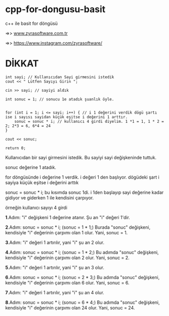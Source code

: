 # cpp-for-dongusu-basit
c++ ile basit for döngüsü


=>> www.zyrasoftware.com.tr


=>> https://www.instagram.com/zyrasoftware/


# DİKKAT

	int sayi; // Kullanıcıdan Sayi girmesini istedik
	cout << " Lütfen Sayıyı Girin ";

	cin >> sayi; // sayiyi aldık

	int sonuc = 1; // sonucu 1e atadık şuanlık öyle.


	for (int i = 1; i <= sayi; i++) { // i 1 değerini verdik dögü şartı ise i sayısı sayidan küçük eşitse i değerini 1 arttır.
		sonuc = sonuc * i; // kullanıcı 4 girdi diyelim. 1 *1 = 1, 1 * 2 = 2; 2*3 = 6, 6*4 = 24
	}

	cout << sonuc;
	
	return 0;
  
  
  Kullanıcıdan bir sayi girmesini istedik. Bu sayiyi sayi değişkeninde tuttuk.
  
  
  sonuc değerine 1 atadık.
  
  
  for döngüsünde i değerine 1 verdik. i değeri 1 den başlıyor. dögüdeki şart i sayiya küçük eşitse i değerini arttık
  
  sonuc = sonuc * i; bu kısımda sonuc 1di. i 1den başlayıp sayi değerine kadar gidiyor ve giderken 1 ile kendisini çarpıyor.
  
  örneğin kullanıcı sayıyı 4 girdi
  
**1**.Adım: "i" değişkeni 1 değerine atanır. Şu an "i" değeri 1'dir.


**2**.Adım: sonuc = sonuc * i; (sonuc = 1 * 1;) Burada "sonuc" değişkeni, kendisiyle "i" değerinin çarpımı olan 1 olur. Yani, sonuc = 1.



**3**.Adım: "i" değeri 1 artırılır, yani "i" şu an 2 olur.


**4**.Adım: sonuc = sonuc * i; (sonuc = 1 * 2;) Bu adımda "sonuc" değişkeni, kendisiyle "i" değerinin çarpımı olan 2 olur. Yani, sonuc = 2.

**5**.Adım: "i" değeri 1 artırılır, yani "i" şu an 3 olur.


**6**.Adım: sonuc = sonuc * i; (sonuc = 2 * 3;) Bu adımda "sonuc" değişkeni, kendisiyle "i" değerinin çarpımı olan 6 olur. Yani, sonuc = 6.


**7**.Adım: "i" değeri 1 artırılır, yani "i" şu an 4 olur.


**8**.Adım: sonuc = sonuc * i; (sonuc = 6 * 4;) Bu adımda "sonuc" değişkeni, kendisiyle "i" değerinin çarpımı olan 24 olur. Yani, sonuc = 24.
